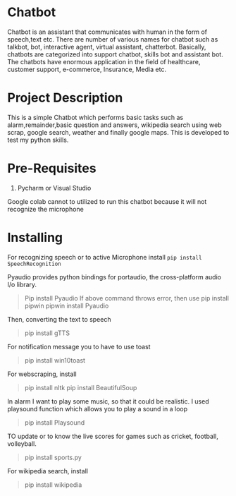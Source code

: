 # Chatbot
Chatbot is an assistant that communicates with human in the form of speech,text etc. There are number of various names for chatbot such as talkbot, bot, interactive agent, virtual assistant, chatterbot. Basically, chatbots are categorized into support chatbot, skills bot and assistant bot. The chatbots have enormous application in the field of healthcare, customer support, e-commerce, Insurance, Media etc.

# Project Description
This is a simple Chatbot which performs basic tasks such as alarm,remainder,basic question and answers, wikipedia search using web scrap, google search, weather and finally google maps. This is developed to test my python skills.

# Pre-Requisites
1) Pycharm or Visual Studio
   
Google colab cannot to utilized to run this chatbot because it will not recognize the microphone
   
# Installing
For recognizing speech or to active Microphone install 
`pip install SpeechRecognition`

Pyaudio provides python bindings for portaudio, the cross-platform audio I/o library.
> Pip install Pyaudio
   If above command throws error, then use
   > pip install pipwin
   > pipwin install Pyaudio
   
Then, converting the text to speech
> pip install gTTS

For notification message you to have to use toast
> pip install win10toast

For webscraping, install

>pip install nltk
>pip install BeautifulSoup

In alarm I want to play some music, so that it could be realistic. I used playsound function which allows you to play a sound in a loop
> pip install Playsound

TO update or to know the live scores for games such as cricket, football, volleyball.
>pip install sports.py

For wikipedia search, install
>pip install wikipedia
